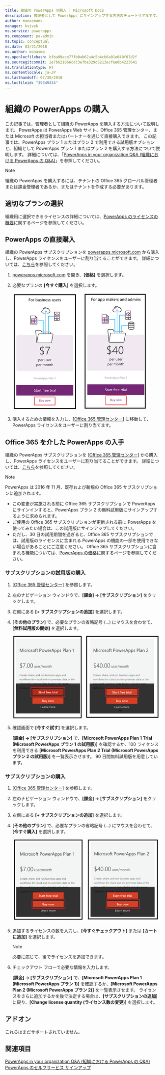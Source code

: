 ```yaml
---
title: 組織の PowerApps の購入 | Microsoft Docs
description: 管理者として PowerApps にサインアップする方法のチュートリアルです。
author: manasmams
manager: kvivek
ms.service: powerapps
ms.component: pa-admin
ms.topic: conceptual
ms.date: 03/21/2018
ms.author: manasma
ms.openlocfilehash: bfba09ace77fb0ab62a4c5b4cb6a01e040f07d2f
ms.sourcegitcommit: 2e7b621066cdc3e7be329d5213ecfee0b4223641
ms.translationtype: HT
ms.contentlocale: ja-JP
ms.lasthandoff: 07/30/2018
ms.locfileid: "39349434"
---
```

# <a name="purchase-powerapps-for-your-organization"></a>組織の PowerApps の購入
この記事では、管理者として組織の PowerApps を購入する方法について説明します。 PowerApps は PowerApps Web サイト、Office 365 管理センター、または Microsoft の担当者またはパートナーを通じて直接購入できます。 この記事では、PowerApps プラン 1 またはプラン 2 で利用できる試用版オプションと、組織として PowerApps プラン 1 またはプラン 2 を購入する方法について説明します。 詳細については、「[PowerApps in your organization Q&A (組織における PowerApps の Q&A)](signup-question-and-answer.md)」を参照してください。

> [!NOTE]
>   組織の PowerApps を購入するには、テナントの Office 365 グローバル管理者または課金管理者であるか、またはテナントを作成する必要があります。

## <a name="choosing-the-right-plan"></a>適切なプランの選択
組織用に選択できるライセンスの詳細については、[PowerApps のライセンスの概要](pricing-billing-skus.md)に関するページを参照してください。

## <a name="purchase-powerapps-directly"></a>PowerApps の直接購入
組織の PowerApps サブスクリプションを [powerapps.microsoft.com][4] から購入し、PowerApps ライセンスをユーザーに割り当てることができます。 詳細については、[こちら][5]を参照してください。

1. [powerapps.microsoft.com][4] を開き、**[価格]** を選択します。

2. 必要なプランの **[今すぐ購入]** を選択します。

    ![](./media/signup-for-powerapps-admin/buy-now.png)

3. 購入するための情報を入力し、[[Office 365 管理センター]][6] に移動して、PowerApps ライセンスをユーザーに割り当てます。

## <a name="get-powerapps-through-office-365"></a>Office 365 を介した PowerApps の入手
組織の PowerApps サブスクリプションを [[Office 365 管理センター]][6] から購入し、PowerApps ライセンスをユーザーに割り当てることができます。 詳細については、[こちら][5]を参照してください。

> [!NOTE]
> PowerApps は 2016 年 11 月、既存および新規の Office 365 サブスクリプションに追加されます。
>
> * この変更が実施される前に Office 365 サブスクリプションで PowerApps にサインインすると、PowerApps プラン 2 の無料試用版にサインアップするように求められます。
> * ご使用の Office 365 サブスクリプションが更新される前に PowerApps を使ってみたい場合は、この試用版にサインアップしてください。  
> * ただし、30 日の試用期間を過ぎると、Office 365 サブスクリプションでは、試用版のライセンスに含まれる PowerApps の機能の一部を使用できない場合があることにご注意ください。  Office 365 サブスクリプションに含まれる機能については、[PowerApps の価格][2]に関するページを参照してください。


### <a name="purchase-a-subscription-trial"></a>サブスクリプションの試用版の購入
1. [[Office 365 管理センター]][6] を参照します。

2. 左のナビゲーション ウィンドウで、**[課金] -> [サブスクリプション]** をクリックします。

3. 右側にある **[+ サブスクリプションの追加]** を選択します。

4. **[その他のプラン]** で、必要なプランの省略記号 (...) にマウスを合わせて、**[無料試用版の開始]** を選択します。

    ![](./media/signup-for-powerapps-admin/admin-purchase-trial.png)

5. 確認画面で **[今すぐ試す]** を選択します。

    **[課金] -> [サブスクリプション]** で、**[Microsoft PowerApps Plan 1 Trial (Microsoft PowerApps プラン 1 の試用版)]** を確認するか、100 ライセンスを利用できる **[Microsoft PowerApps Plan 2 Trial (Microsoft PowerApps プラン 2 の試用版)]** を一覧表示させます。 90 日間無料試用版を用意しています。

### <a name="purchase-a-subscription"></a>サブスクリプションの購入
1. [[Office 365 管理センター]][6] を参照します。

2. 左のナビゲーション ウィンドウで、**[課金] -> [サブスクリプション]** をクリックします。

3. 右側にある **[+ サブスクリプションの追加]** を選択します。

4. **[その他のプラン]** で、必要なプランの省略記号 (...) にマウスを合わせて、**[今すぐ購入]** を選択します。

    ![](./media/signup-for-powerapps-admin/admin-purchase-paid.png)

5. 追加するライセンスの数を入力し、**[今すぐチェックアウト]** または **[カートに追加]** を選択します。

   > [!NOTE]
   > 必要に応じて、後でライセンスを追加できます。


6. チェックアウト フローで必要な情報を入力します。

    **[課金] -> [サブスクリプション]** で、**[Microsoft PowerApps Plan 1 (Microsoft PowerApps プラン 1)]** を確認するか、**[Microsoft PowerApps Plan 2 (Microsoft PowerApps プラン 2)]** を一覧表示させます。 ライセンスをさらに追加するかを後で決定する場合は、**[サブスクリプションの追加]** に戻り、**[Change license quantity (ライセンス数の変更)]** を選択します。

## <a name="add-ons"></a>アドオン
これらはまだサポートされていません。

## <a name="see-also"></a>関連項目
[PowerApps in your organization Q&A (組織における PowerApps の Q&A)](signup-question-and-answer.md)  
[PowerApps のセルフサービス サインアップ](../maker/signup-for-powerapps.md)  

<!--Reference links in article-->
[1]: http://go.microsoft.com/fwlink/p/?LinkId=715583
[2]: http://go.microsoft.com/fwlink/p/?LinkId=708209
[4]: https://go.microsoft.com/fwlink/?linkid=832551
[5]: https://support.office.com/article/997596b5-4173-4627-b915-36abac6786dc
[6]: https://portal.office.com/admin/default.aspx
